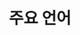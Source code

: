 ---
widget: featurette

headless: true

weight: 20

title: 주요 언어

feature:
    - icon: code
    - name: C/C++
    
    - icon: code
    - name: C#

    - icon: code
    - name: Java

design:
  columns: '1'
---